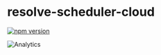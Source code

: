 # **resolve-scheduler-cloud**
[![npm version](https://badge.fury.io/js/resolve-scheduler-cloud.svg)](https://badge.fury.io/js/resolve-scheduler-cloud)


![Analytics](https://ga-beacon.appspot.com/UA-118635726-1/packages-resolve-scheduler-cloud-readme?pixel)
